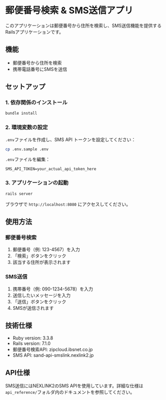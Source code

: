 # 郵便番号検索 & SMS送信アプリ

このアプリケーションは郵便番号から住所を検索し、SMS送信機能を提供するRailsアプリケーションです。

## 機能

- 郵便番号から住所を検索
- 携帯電話番号にSMSを送信

## セットアップ

### 1. 依存関係のインストール

```bash
bundle install
```

### 2. 環境変数の設定

`.env`ファイルを作成し、SMS API トークンを設定してください：

```bash
cp .env.sample .env
```

`.env`ファイルを編集：

```env
SMS_API_TOKEN=your_actual_api_token_here
```

### 3. アプリケーションの起動

```bash
rails server
```

ブラウザで `http://localhost:8080` にアクセスしてください。

## 使用方法

### 郵便番号検索

1. 郵便番号（例: 123-4567）を入力
2. 「検索」ボタンをクリック
3. 該当する住所が表示されます

### SMS送信

1. 携帯番号（例: 090-1234-5678）を入力
2. 送信したいメッセージを入力
3. 「送信」ボタンをクリック
4. SMSが送信されます

## 技術仕様

- Ruby version: 3.3.8
- Rails version: 7.1.0
- 郵便番号検索API: zipcloud.ibsnet.co.jp
- SMS API: sand-api-smslink.nexlink2.jp

## API仕様

SMS送信にはNEXLINK2のSMS APIを使用しています。詳細な仕様は`api_reference/`フォルダ内のドキュメントを参照してください。
